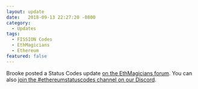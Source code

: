 ```yaml
---
layout: update
date:   2018-09-13 22:27:20 -0800
category:
  - Updates
tags:
  - FISSION Codes
  - EthMagicians
  - Ethereum
featured: false
---
```

Brooke posted a Status Codes update [on the EthMagicians forum](https://ethereum-magicians.org/t/update-on-erc-1066-status-codes-project/1334). You can also [join the #ethereumstatuscodes channel on our Discord](https://discord.gg/hQfgyz2).
